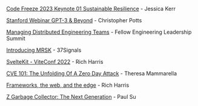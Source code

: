 [Code Freeze 2023 Keynote 01 Sustainable Resilience](https://www.youtube.com/watch?v=rSz85mT0ODg) - Jessica Kerr

[Stanford Webinar GPT-3 & Beyond](https://www.youtube.com/watch?v=-lnHHWRCDGk) - Christopher Potts

[Managing Distributed Engineering Teams](https://www.youtube.com/watch?v=HJgQhq__V0k&list=PL0VAcQdPbYQkOa0CyD-AJRPYR2gwyGcN4&index=1) - Fellow Engineering Leadership Summit

[Introducing MRSK](https://www.youtube.com/watch?v=LL1cV2FXZ5I) - 37Signals

[SvelteKit - ViteConf 2022](https://www.youtube.com/watch?v=-OMPfr56kXI) - Rich Harris

[CVE 101: The Unfolding Of A Zero Day Attack](https://www.youtube.com/watch?v=m_lc--KQ1ko) - Theresa Mammarella

[Frameworks, the web, and the edge](https://www.youtube.com/watch?v=uXCipjbcQfM) - Rich Harris

[Z Garbage Collector: The Next Generation](https://www.youtube.com/watch?v=OnodHoNYE1Y) - Paul Su

